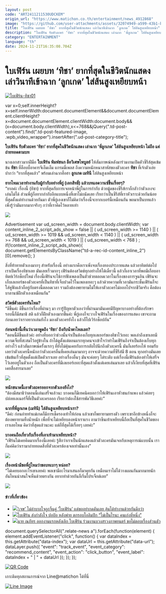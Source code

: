 ```yaml
---
layout: post
code: "ART2411211530UDCKEM"
origin_url: "https://www.matichon.co.th/entertainment/news_4912868"
image: "https://github.com/user-attachments/assets/32074949-a599-43b1-b596-016438b1a049"
title: "ใบเฟิร์น เผยบท ‘ทิชา’ ยากที่สุดในชีวิตนักแสดง เล่าวินาทีเข้าฉาก ‘ลูกเกด’ ใส่ส้นสูงเหยียบหน้า"
description: "ใบเฟิร์น รับตัวละคร 'ทิชา' ยากที่สุดในชีวิตนักแสดง เล่าฉาก 'พี่ลูกเกด' ใส่ส้นสูงเหยียบหน้า ไม่ถือ แค่ถ่ายทอดตามบท"
category: "ENTERTAINMENT"
language: "th"
date: 2024-11-21T16:35:08.704Z
---
```


# ใบเฟิร์น เผยบท ‘ทิชา’ ยากที่สุดในชีวิตนักแสดง เล่าวินาทีเข้าฉาก ‘ลูกเกด’ ใส่ส้นสูงเหยียบหน้า

[![](https://www.matichon.co.th/wp-content/uploads/2024/11/ใบเฟิร์น-ทิชา01.jpg "ใบเฟิร์น-ทิชา01")](https://www.matichon.co.th/wp-content/uploads/2024/11/ใบเฟิร์น-ทิชา01.jpg)

var x=0;self.innerHeight?x=self.innerWidth:document.documentElement&&document.documentElement.clientHeight?x=document.documentElement.clientWidth:document.body&&(x=document.body.clientWidth),x<=768&&jQuery(".td-post-content").find(".td-post-featured-image, .wpb\_video\_wrapper").insertAfter(".ud-post-category-title");

**ใบเฟิร์น รับตัวละคร ‘ทิชา’ ยากที่สุดในชีวิตนักแสดง เล่าฉาก ‘พี่ลูกเกด’ ใส่ส้นสูงเหยียบหน้า ไม่ถือ แค่ถ่ายทอดตามบท**

นางเอกสาวมากฝีมือ **ใบเฟิร์น พิมพ์ชนก ลือวิเศษไพบูลย์** ให้สัมภาษณ์หลังมาร่วมงานเปิดตัวซีรีส์สุดเข้มข้น **ทิชา** ที่ล็อบบี้อาคารจีเอ็มเอ็ม แกรมมี่เพลส ถึงความหนักหนาสาหัสของตัวละคร **ทิชา** ที่เจ้าตัวเอ่ยปากว่า “ยากที่สุดแล้ว” พร้อมเล่าฉากฮือฮา **ลูกเกด เมทินี** ใส่ส้นสูงเหยียบหน้า

**ยากไหมเวลาทำงานกับผู้กำกับอย่างพี่กู่ (เอกสิทธิ์) แล้วบทแอดวานซ์ขึ้นเรื่อยๆ?**  
“ยากค่ะ เรื่องนี้ (ทิชา) ยากที่สุดกับการเจอหน้าพี่กู่ในการกำกับ ด้วยมู้ดของซีรีส์เราก็กลัวว่าตัวเองจะเล่นไม่ได้ ส่วนพี่กู่ก็อยากกำกับอีกแบบหนึ่งที่เขาไม่ถนัดเลย เรียกว่าเป็นซีรีส์ที่เราหัวเราะด้วยกันน้อยที่สุดตั้งแต่ทำงานด้วยกันมา ตัวพี่กู่เองเขาก็ไม่คิดว่าเรื่องนี้จะยากเบอร์นี้เหมือนกัน พอมาเป็นบทแล้วเพิ่งรู้ว่ามันยากมากจริงๆ กว่าที่เราคิดไว้หลายเท่า

![](https://www.matichon.co.th/wp-content/uploads/2024/11/S__537305125_0.jpg)

Advertisement var ud\_screen\_width = document.body.clientWidth; var content\_inline\_2\_script\_ads\_show = false || ( ud\_screen\_width >= 1140 ) || ( ud\_screen\_width >= 1019 && ud\_screen\_width < 1140 ) || ( ud\_screen\_width >= 768 && ud\_screen\_width < 1019 ) || ( ud\_screen\_width < 768 ) ; if(!content\_inline\_2\_script\_ads\_show){ document.getElementsByClassName("td-a-rec-id-content\_inline\_2")\[0\].remove(); }

สิ่งที่ท้าทายตัวเองมากๆ สำหรับเรื่องนี้ อย่างแรกคือเราเพิ่งจบเรื่องทองประกายแสด แล้วอาทิตย์ต่อไปเราเปิดเรื่องทิชาเลย มันเลยเร็วมากๆ เฟิร์นต้องสวิตช์ทุกอย่างให้ได้เดี๋ยวนี้ แล้วก็เอาเวลาที่พอมีเกือบอาทิตย์เวิร์กช็อปใหม่ เรื่องนี้เฟิร์นจะใช้การฟังเพลงเป็นตัวช่วยตลอดเวลาในเรื่องของการจูนอิน เฟิร์นจะเก็บเลเยอร์ของตัวละครที่เป็นทิชาที่เจ็บปวดไว้ในเพลงเยอะๆ แล้วด้วยความที่เวลามันกระชั้นเฟิร์นก็จะใส่หูฟังแล้วก็อยู่กับตรงนี้ตลอดเวลา รวมถึงต้องพยายามไม่ให้เอาตัวละครไม่ออกไปจากชีวิตจริง คือต้องบาลานซ์ฝึกตัวเองเหมือนกัน”

**สวิตช์ตัวละครทันไหม?**  
“ดีขึ้นค่ะ ดีขึ้นกว่าเรื่องที่ผ่านๆ มา เรารู้ปัญหาตัวเองว่าที่ผ่านมามันเคยมีปัญหาบางอย่างที่ต้องรักษา รอบนี้ก็มีสมาธิ สติ แล้วก็ฝึกตัวเองมากขึ้นค่ะ พี่กู่เองก็จะวางใจเฟิร์นในเรื่องของการแสดง เขาจะถามก่อนเลยว่าเราอยากเล่นยังไง มองตัวละครยังไง แล้วก็ไปเวิร์กช็อปกัน”

**ก่อนหน้านี้เห็นว่าเวลาพูดถึง ‘ทิชา’ ถึงกับน้ำตาไหลเลย?**  
“ตอนนี้ดีขึ้นแล้วค่ะ อย่างที่บอกว่าช่วงนั้นจำเป็นต้องเก็บทุกเลเยอร์ของทิชาไว้เยอะ พอเล่าถึงเขาเลยมีความเจ็บที่สะสมไว้อยู่ข้างใน ถ้าได้ดูตั้งแต่ตอนแรกทุกคนจะเข้าใจว่าทำไมเฟิร์นถึงจำเป็นต้องเก็บทุกอย่างไว้ แล้วสัมภาษณ์ครั้งแรกๆ ที่ยังไม่คุ้นเคยกับการกลับไปนึกถึงตัวละครนี้ มันก็เลยร้องไห้ ยอมรับเลยว่าตัวละครนี้หนักกว่าตัวละครอื่นที่เคยเล่นมามากๆ อาจจะด้วยความที่ซีรีส์มี 8 ตอน ทุกอย่างมันเลยเข้มข้นเร็วที่สุดตั้งแต่เปิดตัวเราเลย อย่างเรื่องอื่นๆ มันจะค่อยๆ ไต่ระดับ แต่เรื่องนี้เฟิร์นต้องทำให้เสร็จไว้เลยอยู่ในตัวเอง ถือเป็นตัวละครที่มีเลเยอร์เยอะที่สุดแล้วตั้งแต่เคยเล่นมาเลย แล้วก็เงียบที่สุดที่เฟิร์นเคยสื่อสารมาเลย”

![](https://www.matichon.co.th/wp-content/uploads/2024/11/S__537305119_0-768x1024.jpg)

**หนักขนาดนี้เอาตัวละครออกจากตัวเองยังไง?**  
“ต้องมีสมาธิว่าตอนนี้เล่นเสร็จแล้วนะ บางคนก็มีเทคนิคบอกว่าให้เฟิร์นเอาหัวชนกำแพง แล้วค่อยๆ ปล่อยเอเนอร์จี้ที่เป็นตัวละครออก เรียกว่าต้องใช้สารพัดวิธีเลยค่ะ”

**ฉากที่พี่ลูกเกด (เมทินี) ใส่ส้นสูงเหยียบหน้าเรา?**  
“ดีค่ะ ก่อนถ่ายทำแม่เกดก็มีการเช็ดรองเท้าให้ก่อน แล้วเขาก็พยายามทรงตัว เพราะขาอีกข้างหนึ่งก็จะต้องพยายามทิ้งน้ำหนัก เพื่อที่จะไม่เหยียบลงหน้าเราแรง ถามว่าซีนเท้าเหยียบนี้ถือเป็นที่สุดในชีวิตของเราเลยไหม คิดว่าที่สุดแล้วนะคะ แต่ก็ที่สุดได้เรื่อยๆ เลยค่ะ”

**บางคนถือเกี่ยวกับเรื่องที่เอาเท้ามาเหยียบหน้า?**  
“เฟิร์นไม่เคยคิดมากเรื่องนี้เลยค่ะ รู้สึกว่าเราเป็นนักแสดงแล้วตัวละครมันเจอกับเหตุการณ์แบบนั้น เราก็แค่คิดว่าเรามาถ่ายทอดสิ่งที่ตัวละครต้องเจอเท่านั้นเอง”

![](https://www.matichon.co.th/wp-content/uploads/2024/11/S__537305122_0.jpg)

**เรื่องหน้ามีขอพี่กู่ไหมว่าขอบทเบาๆ หน่อย?**  
“ไม่เคยบอกอะไรเขาเลยค่ะ พอเขามีอะไรมาเสนอก็มาคุยกัน เหมือนเราไม่ได้วางแผนกันมากมายนัก อันไหนน่าสนใจเห็นด้วยตรงกัน อยากทำด้วยกันก็เริ่มโปรเจ็กต์เลย”

![](https://www.matichon.co.th/wp-content/uploads/2024/11/S__537305116_0.jpg)

#### ข่าวที่เกี่ยวข้อง

*   [![](https://www.matichon.co.th/wp-content/uploads/2024/10/8C8F20D0-F3BD-4665-895D-9DDA30234325.jpeg)‘เจษ’ ไม่ลำบากใจถูกจิ้นคู่ ‘ใบเฟิร์น’ แต่ขออย่ากดดันเลย ลุ้นได้ทำงานด้วยกันดีกว่า](https://www.matichon.co.th/entertainment/news_4873460)
*   [![](https://www.matichon.co.th/wp-content/uploads/2024/08/ปกข่าว-7281-9.jpg)ใบเฟิร์น ส่งกำลังใจ ปอป้อ หลังพ่าย ตกรอบโอลิมปิก “ไม่เป็นไรนะ คนเก่งที่หนึ่ง”](https://www.matichon.co.th/entertainment/news_4712147)
*   [![](https://www.matichon.co.th/wp-content/uploads/2024/07/zasx1-wed.jpg)นาย ณภัทร ออกงานแรกหลังเลิก ใบเฟิร์น ร่วมงานบวงสรวงภาพยนตร์ ขอไม่ตอบเรื่องส่วนตัว](https://www.matichon.co.th/entertainment/news_4687411)

document.querySelectorAll(".relate-news a").forEach(function(element) { element.addEventListener("click", function() { var dataIndex = this.getAttribute("data-index"); var dataUrl = this.getAttribute("data-url"); dataLayer.push({ "event": "track\_event", "event\_category": "recommend\_content", "event\_action": "click\_button", "event\_label": dataIndex + " | " + dataUrl }); }); });

[![QR Code](https://www.matichon.co.th/wp-content/uploads/2023/07/wob1371z.jpg)](https://lin.ee/ht0nDxX)

เกาะติดทุกสถานการณ์จาก Line@matichon ได้ที่นี่

[![Line Image](https://www.matichon.co.th/wp-content/uploads/2023/07/th.png)](https://lin.ee/ht0nDxX)